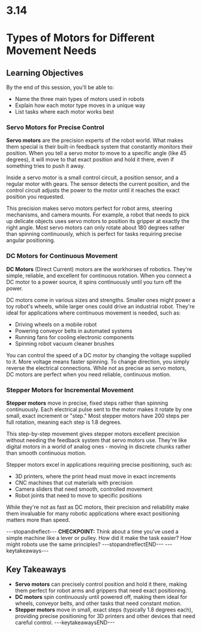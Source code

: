 # 3.14
# **Types of Motors for Different Movement Needs**

## Learning Objectives

By the end of this session, you'll be able to:
- Name the three main types of motors used in robots
- Explain how each motor type moves in a unique way
- List tasks where each motor works best

### **Servo Motors for Precise Control**

**Servo motors** are the precision experts of the robot world. What makes them special is their built-in feedback system that constantly monitors their position. When you tell a servo motor to move to a specific angle (like 45 degrees), it will move to that exact position and hold it there, even if something tries to push it away.

Inside a servo motor is a small control circuit, a position sensor, and a regular motor with gears. The sensor detects the current position, and the control circuit adjusts the power to the motor until it reaches the exact position you requested.

This precision makes servo motors perfect for robot arms, steering mechanisms, and camera mounts. For example, a robot that needs to pick up delicate objects uses servo motors to position its gripper at exactly the right angle. Most servo motors can only rotate about 180 degrees rather than spinning continuously, which is perfect for tasks requiring precise angular positioning.

### **DC Motors for Continuous Movement**

**DC Motors** (Direct Current) motors are the workhorses of robotics. They're simple, reliable, and excellent for continuous rotation. When you connect a DC motor to a power source, it spins continuously until you turn off the power.

DC motors come in various sizes and strengths. Smaller ones might power a toy robot's wheels, while larger ones could drive an industrial robot. They're ideal for applications where continuous movement is needed, such as:

- Driving wheels on a mobile robot
- Powering conveyor belts in automated systems
- Running fans for cooling electronic components
- Spinning robot vacuum cleaner brushes

You can control the speed of a DC motor by changing the voltage supplied to it. More voltage means faster spinning. To change direction, you simply reverse the electrical connections. While not as precise as servo motors, DC motors are perfect when you need reliable, continuous motion.

### **Stepper Motors for Incremental Movement**

**Stepper motors** move in precise, fixed steps rather than spinning continuously. Each electrical pulse sent to the motor makes it rotate by one small, exact increment or "step." Most stepper motors have 200 steps per full rotation, meaning each step is 1.8 degrees.

This step-by-step movement gives stepper motors excellent precision without needing the feedback system that servo motors use. They're like digital motors in a world of analog ones - moving in discrete chunks rather than smooth continuous motion.

Stepper motors excel in applications requiring precise positioning, such as:

- 3D printers, where the print head must move in exact increments
- CNC machines that cut materials with precision
- Camera sliders that need smooth, controlled movement
- Robot joints that need to move to specific positions

While they're not as fast as DC motors, their precision and reliability make them invaluable for many robotic applications where exact positioning matters more than speed.

---stopandreflect---
**CHECKPOINT:** Think about a time you've used a simple machine like a lever or pulley. How did it make the task easier? How might robots use the same principles?
---stopandreflectEND---
---keytakeaways---
## Key Takeaways
- **Servo motors** can precisely control position and hold it there, making them perfect for robot arms and grippers that need exact positioning.
- **DC motors** spin continuously until powered off, making them ideal for wheels, conveyor belts, and other tasks that need constant motion.
- **Stepper motors** move in small, exact steps (typically 1.8 degrees each), providing precise positioning for 3D printers and other devices that need careful control.
---keytakeawaysEND---